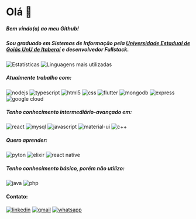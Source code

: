 # Olá 👋

##### Bem vindo(a) ao meu Github!

##### Sou graduado em Sistemas de Informação pela [Universidade Estadual de Goiás UnU de Itaberaí](http://www.itaberai.ueg.br/) e desenvolvedor Fullstack.


 ![Estatísticas](https://github-readme-stats.vercel.app/api?username=leonardojribeiro&show_icons=true&theme=synthwave&locale=pt-br) 
 ![Linguagens mais utilizadas](https://github-readme-stats.vercel.app/api/top-langs/?username=LeonardoJRibeiro&layout=compact&theme=synthwave&locale=pt-br)
 
 ##### Atualmente trabalho com:
  
 ![nodejs](https://img.shields.io/badge/Node.js-43853D?style=for-the-badge&logo=node.js&logoColor=white)
 ![typescript](https://img.shields.io/badge/TypeScript-007ACC?style=for-the-badge&logo=typescript&logoColor=white)
 ![html5](https://img.shields.io/badge/HTML5-E34F26?style=for-the-badge&logo=html5&logoColor=white)
 ![css](https://img.shields.io/badge/CSS3-1572B6?style=for-the-badge&logo=css3&logoColor=white)
 ![flutter](https://img.shields.io/badge/Flutter-02569B?style=for-the-badge&logo=flutter&logoColor=white)
 ![mongodb](https://img.shields.io/badge/MongoDB-4EA94B?style=for-the-badge&logo=mongodb&logoColor=white)
 ![express](https://img.shields.io/badge/Express.js-404D59?style=for-the-badge)
 ![google cloud](https://img.shields.io/badge/Google_Cloud-4285F4?style=for-the-badge&logo=google-cloud&logoColor=white)
 
 ##### Tenho conhecimento intermediário-avançado em:
 ![react](https://img.shields.io/badge/React-20232A?style=for-the-badge&logo=react&logoColor=61DAFB)
 ![mysql](	https://img.shields.io/badge/MySQL-00000F?style=for-the-badge&logo=mysql&logoColor=white)
 ![javascript](https://img.shields.io/badge/JavaScript-323330?style=for-the-badge&logo=javascript&logoColor=F7DF1E)
 ![material-ui](https://img.shields.io/badge/Material--UI-0081CB?style=for-the-badge&logo=material-ui&logoColor=white)
 ![c++](https://img.shields.io/badge/C%2B%2B-00599C?style=for-the-badge&logo=c%2B%2B&logoColor=white)
 
 ##### Quero aprender:
 
 ![pyton](https://img.shields.io/badge/Python-3776AB?style=for-the-badge&logo=python&logoColor=white)
 ![elixir](https://img.shields.io/badge/Elixir-4B275F?style=for-the-badge&logo=elixir&logoColor=white)
 ![react native](https://img.shields.io/badge/React_Native-20232A?style=for-the-badge&logo=react&logoColor=61DAFB)
 
 ##### Tenho conhecimento básico, porém não utilizo:
 ![java](https://img.shields.io/badge/Java-ED8B00?style=for-the-badge&logo=java&logoColor=white)
 ![php](https://img.shields.io/badge/PHP-777BB4?style=for-the-badge&logo=php&logoColor=white)


#### Contato: 
 [![linkedin](	https://img.shields.io/badge/LinkedIn-0077B5?style=for-the-badge&logo=linkedin&logoColor=white)](https://www.linkedin.com/in/leonardo-ribeiro-1671981b3/)
 [![gmail](	https://img.shields.io/badge/Gmail-D14836?style=for-the-badge&logo=gmail&logoColor=white)](mailto:leonardojr410@gmail.com)
 [![whatsapp](https://img.shields.io/badge/WhatsApp-25D366?style=for-the-badge&logo=whatsapp&logoColor=white)](https://api.whatsapp.com/send/?phone=%2B5562993063269)
 
<!--
**LeonardoJRibeiro/leonardojribeiro** is a ✨ _special_ ✨ repository because its `README.md` (this file) appears on your GitHub profile.

Here are some ideas to get you started:

- 🔭 I’m currently working on ...
- 🌱 I’m currently learning ...
- 👯 I’m looking to collaborate on ...
- 🤔 I’m looking for help with ...
- 💬 Ask me about ...
- 📫 How to reach me: ...
- 😄 Pronouns: ...
- ⚡ Fun fact: ...
-->
